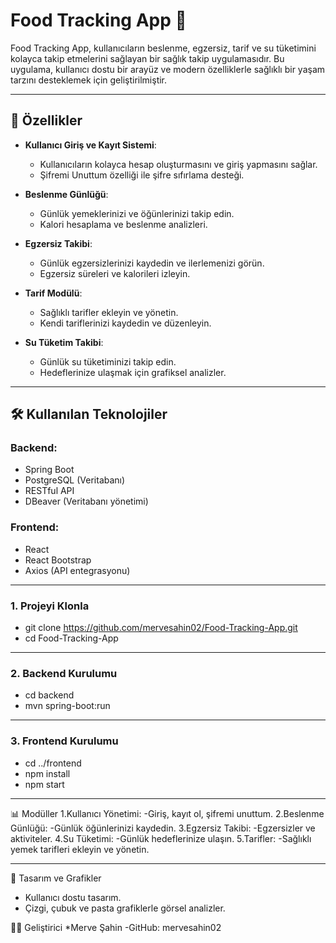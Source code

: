 # Food Tracking App 🍎

Food Tracking App, kullanıcıların beslenme, egzersiz, tarif ve su tüketimini kolayca takip etmelerini sağlayan bir sağlık takip uygulamasıdır. Bu uygulama, kullanıcı dostu bir arayüz ve modern özelliklerle sağlıklı bir yaşam tarzını desteklemek için geliştirilmiştir.

---

## 🚀 Özellikler

- **Kullanıcı Giriş ve Kayıt Sistemi**:
  - Kullanıcıların kolayca hesap oluşturmasını ve giriş yapmasını sağlar.
  - Şifremi Unuttum özelliği ile şifre sıfırlama desteği.

- **Beslenme Günlüğü**:
  - Günlük yemeklerinizi ve öğünlerinizi takip edin.
  - Kalori hesaplama ve beslenme analizleri.

- **Egzersiz Takibi**:
  - Günlük egzersizlerinizi kaydedin ve ilerlemenizi görün.
  - Egzersiz süreleri ve kalorileri izleyin.

- **Tarif Modülü**:
  - Sağlıklı tarifler ekleyin ve yönetin.
  - Kendi tariflerinizi kaydedin ve düzenleyin.

- **Su Tüketim Takibi**:
  - Günlük su tüketiminizi takip edin.
  - Hedeflerinize ulaşmak için grafiksel analizler.

---

## 🛠️ Kullanılan Teknolojiler

### **Backend**:
- Spring Boot
- PostgreSQL (Veritabanı)
- RESTful API
- DBeaver (Veritabanı yönetimi)

### **Frontend**:
- React
- React Bootstrap
- Axios (API entegrasyonu)

---
### **1. Projeyi Klonla**
- git clone https://github.com/mervesahin02/Food-Tracking-App.git
- cd Food-Tracking-App

---
### **2. Backend Kurulumu**
- cd backend
- mvn spring-boot:run

---
### **3. Frontend Kurulumu**
- cd ../frontend
- npm install
- npm start

----

📊 Modüller
1.Kullanıcı Yönetimi:
  -Giriş, kayıt ol, şifremi unuttum.
2.Beslenme Günlüğü:
  -Günlük öğünlerinizi kaydedin.
3.Egzersiz Takibi:
  -Egzersizler ve aktiviteler.
4.Su Tüketimi:
  -Günlük hedeflerinize ulaşın.
5.Tarifler:
  -Sağlıklı yemek tarifleri ekleyin ve yönetin.

---
🎨 Tasarım ve Grafikler
- Kullanıcı dostu tasarım.
- Çizgi, çubuk ve pasta grafiklerle görsel analizler.

🧑‍💻 Geliştirici
*Merve Şahin
  -GitHub: mervesahin02

